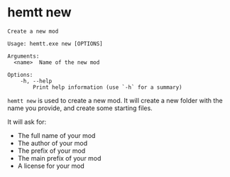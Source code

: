 # hemtt new

<pre><code>Create a new mod

Usage: hemtt.exe new [OPTIONS] <name>

Arguments:
  &lt;name&gt;  Name of the new mod

Options:
    -h, --help
        Print help information (use `-h` for a summary)
</code></pre>

`hemtt new` is used to create a new mod. It will create a new folder with the name you provide, and create some starting files.

It will ask for:

- The full name of your mod
- The author of your mod
- The prefix of your mod
- The main prefix of your mod
- A license for your mod

